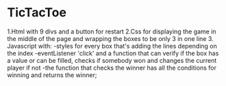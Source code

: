 # TicTacToe
1.Html with 9 divs and a button for restart 
2.Css for displaying the game in the middle of the page and wrapping the boxes to be only 3 in one line
3. Javascript with: 
-styles for every box that's adding the lines depending on the index
-eventListener 'click' and a function that can verify if the box has a value or can be filled, checks if somebody won and changes the current player if not
-the function that checks the winner has all the conditions for winning and returns the winner;
